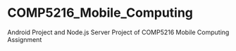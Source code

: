 # COMP5216_Mobile_Computing
Android Project and Node.js Server Project of COMP5216 Mobile Computing Assignment
